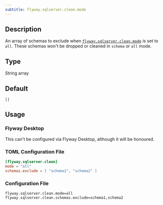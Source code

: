 ```yaml
---
subtitle: flyway.sqlserver.clean.mode
---
```


## Description

An array of schemas to exclude when [
`flyway.sqlserver.clean.mode`](<Configuration/Flyway Namespace/Flyway SQL Server Namespace/Flyway SQL Server Clean Namespace/Flyway SQL Server Clean Mode Setting>) is set to
`all`.
These schemas won't be dropped or cleaned in `schema` or `all` mode.

## Type

String array

## Default

`[]`

## Usage

### Flyway Desktop

This can't be configured via Flyway Desktop, although it will be honoured.

### TOML Configuration File

```toml
[flyway.sqlserver.clean]
mode = "all"
schemas.exclude = [ "schema1", "schema2" ] 
```

### Configuration File

```properties
flyway.sqlserver.clean.mode=all
flyway.sqlserver.clean.schemas.exclude=schema1,schema2
```
